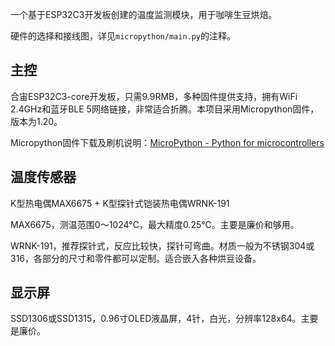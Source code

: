 一个基于ESP32C3开发板创建的温度监测模块，用于咖啡生豆烘焙。

硬件的选择和接线图，详见`micropython/main.py`的注释。

## 主控

合宙ESP32C3-core开发板，只需9.9RMB，多种固件提供支持，拥有WiFi 2.4GHz和蓝牙BLE 5网络链接，非常适合折腾。本项目采用Micropython固件，版本为1.20。

Micropython固件下载及刷机说明：[MicroPython - Python for microcontrollers](https://micropython.org/download/ESP32_GENERIC_C3/)

## 温度传感器

K型热电偶MAX6675 + K型探针式铠装热电偶WRNK-191

MAX6675，测温范围0～1024°C，最大精度0.25°C。主要是廉价和够用。

WRNK-191，推荐探针式，反应比较快，探针可弯曲。材质一般为不锈钢304或316，各部分的尺寸和零件都可以定制。适合嵌入各种烘豆设备。

## 显示屏

SSD1306或SSD1315，0.96寸OLED液晶屏，4针，白光，分辨率128x64。主要是廉价。

